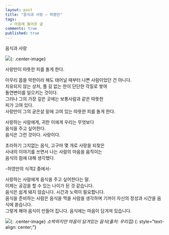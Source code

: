 ```yaml
---
layout: post
title: "음식과 사랑 – 허영만"
tags: 
  - 마음에 들어온 글
comments: true
published: true
---
```


음식과 사랑

![](https://lh3.googleusercontent.com/c1rjuASX4CWERtgg9H-BCHsRuGKizK4hPoLRX3ktoq5YQk6AuNu7s6uhOHwT7Xan71-i2dM4JdLt8reiN_Y=w1000-no-tmp.jpg){: .center-image} 

사랑만이 따뜻한 피를 돌게 한다.
 
아무리 몹쓸 악한이라 해도 태어날 때부터 나쁜 사람이었던 건 아니다.<br/>
치유되지 않는 상처, 풀 길 없는 한이 단단한 각질로 쌓여<br/>
돌연변이를 일으키는 것이다.<br/>
그러나 그의 가장 깊은 곳에는 보통사람과 같은 따뜻한<br/>
피가 고여 있다.<br/>
사랑만이 그의 굳은살 밑에 고여 있는 따뜻한 피를 돌게 한다.<br/>

사랑하는 사람에게, 귀한 이에게 우리는 무엇보다<br/>
음식을 주고 싶어한다.<br/>
음식은 그런 것이다. 사랑이다.<br/>

초라하기 그지없는 음식, 고구마 몇 개로 사랑을 되찾은<br/>
사내의 이야기를 쓰면서 나는 사람의 마음을 움직이는<br/>
음식의 힘에 대해 생각했다.<br/>

-허영만의 식객2 중에서-
>
사랑하는 사람에게 음식을 주고 싶어한다는 말.<br/>
이제는 공감을 할 수 있는 나이가 된 것 같습니다.<br/>
음식은 쉽게 돼지 않습니다. 시간과 노력이 필요합니다.<br/>
음식을 준비하는 사람은 음식을 먹을 사람을 생각하며 기꺼이 자신의 정성과 시간을 음식에 쏟습니다.<br/>
그렇게 해야 음식이 만들어 집니다. 음식에는 마음이 담겨져 있습니다.<br/>

![](https://lh3.googleusercontent.com/m4-_wFp1VHgf-yB5se4CihvtUoCStqKkxfKWfxvCU4XNqz6BJAk2pQIXJcIITnEeM72uL7zV155zN7SHsU0=w1000-no-tmp.jpg){: .center-image}
*소박하지만 마음이 담겨있는 음식(출처: 우리집)*
{: style="text-align: center;"}
